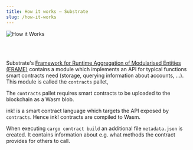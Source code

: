 ```yaml
---
title: How it works ‒ Substrate
slug: /how-it-works
---
```


<div class="schema">
    <img src="./img/how-it-works.svg" alt="How it Works" />
</div>

<br/>&nbsp;<br/>

Substrate's [Framework for Runtime Aggregation of Modularised Entities (FRAME)](https://substrate.dev/docs/en/next/conceptual/runtime/frame) contains
a module  which implements an API for typical functions smart contracts need (storage, querying information about accounts, …).
This module is called the `contracts` pallet,

The `contracts` pallet requires smart contracts to be uploaded to the blockchain as a Wasm blob.

ink! is a smart contract language which targets the API exposed by `contracts`.
Hence ink! contracts are compiled to Wasm.

When executing `cargo contract build` an additional file `metadata.json` is created.
It contains information about e.g. what methods the contract provides for others to call.
